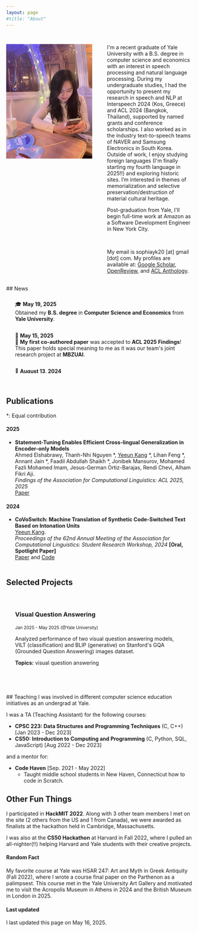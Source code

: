 ```yaml
---
layout: page
#title: "About"
---
```


<div style="display: flex;" class='author-profile'>
    <div style="flex: 50%; padding-right: 20px;">
        <!-- Left Column Content -->
        <h2></h2>
          <img src="/assets/images/profilepic.jpg"> 
    </div>
    <div style="flex: 50%; padding-left: 20px;">
        <!-- Right Column Content -->
        <h2></h2>
        <p>
        I'm a recent graduate of Yale University with a B.S. degree in computer science and economics with an interest in speech processing and natural language processing. During my undergraduate studies, I had the opportunity to present my research in speech and NLP at Interspeech 2024 (Kos, Greece) and ACL 2024 (Bangkok, Thailand), supported by named grants and conference scholarships. I also worked as in the industry text-to-speech teams of NAVER and Samsung Electronics in South Korea. Outside of work, I enjoy studying foreign languages (I'm finally starting my fourth language in 2025!!) and exploring historic sites. I’m interested in themes of memorialization and selective preservation/destruction of material cultural heritage.
        </p>
        <p>
        Post-graduation from Yale, I'll begin full-time work at Amazon as a Software Development Engineer in New York City.
        </p>
        <br/>
        <p>
        My email is sophiayk20 [at] gmail [dot] com.
        My profiles are available at: <a href="https://scholar.google.com/citations?user=HSrWfxoAAAAJ&hl=en">Google Scholar</a>, <a href="https://openreview.net/profile?id=~Yeeun_Kang1">OpenReview</a>, and <a href="https://aclanthology.org/people/y/yeeun-kang/">ACL Anthology</a>.
        </p>
    </div>
</div>

<br>
## News
<div style="height: 200px; overflow-y: scroll; padding: 10px;">

<div style="padding: 1em;">
  🎓 <strong>May 19, 2025</strong><br>
  Obtained my <strong>B.S. degree</strong> in <strong>Computer Science and Economics</strong> from <strong>Yale University</strong>.
</div>

<div style="padding: 1em;">
  📄 <strong>May 15, 2025</strong><br>
  🎉 <strong>My first co-authored paper</strong> was accepted to <strong>ACL 2025 Findings</strong>!<br>
  This paper holds special meaning to me as it was our team's joint research project at <strong>MBZUAI</strong>.
</div>

<div style="padding: 1em;">
  🌟 <strong>August 13, 2024</strong><br>
  <strong>CoVoSwitch</strong> was selected as a <em>Spotlight Paper</em> at the <strong>ACL 2024 Student Research Workshop</strong>.<br>
  🧾 Gave a <strong>poster presentation</strong> on <strong>August 11</strong> and an <strong>oral presentation</strong> on <strong>August 12</strong>!
</div>

<div style="padding: 1em;">
  📝 <strong>July 9, 2024</strong><br>
  <strong>My first paper</strong> was accepted to the <strong>Student Research Workshop</strong> at <strong>ACL 2024</strong>.<br>
  ✈️ I was also awarded a <strong>travel grant</strong> to attend ACL in person in Bangkok, Thailand.<br>
</div>

<div style="padding: 1em;">
  🏅 <strong>June 26, 2024</strong><br>
  Our team of 5 (from the U.S., China, India, and Vietnam) at <strong>MBZUAI UGRIP</strong> received the <strong>Best Team Award</strong> from <strong>Prof. Timothy Baldwin</strong>, Provost of MBZUAI.<br>
  🥇 Ranked <strong>1st out of 9</strong> ML/CV/NLP teams for research content on <strong>multilingual, multitask statement tuning of encoder models</strong>.
</div>

<div style="padding: 1em;">
  🗣️ <strong>June 6, 2024</strong><br>
  Accepted to <strong>Interspeech YFRSW 2024</strong>!<br>
  🎤 Awarded a <strong>scholarship</strong> to attend and present my <strong>speech processing research</strong> at <strong>Interspeech 2024</strong> in <strong>Kos, Greece</strong>.
</div>

</div>
<br><br>

## Publications
*: Equal contribution

#### 2025
- **Statement-Tuning Enables Efficient Cross-lingual Generalization in Encoder-only Models**    
  Ahmed Elshabrawy, Thanh-Nhi Nguyen *, <u>Yeeun Kang</u> *, Lihan Feng *, Annant Jain *, Faadil Abdullah Shaikh *, Jonibek Mansurov, Mohamed Fazli Mohamed Imam, Jesus-German Ortiz-Barajas, Rendi Chevi, Alham Fikri Aji.      
  *Findings of the Association for Computational Linguistics: ACL 2025, 2025*     
  [Paper](https://arxiv.org/pdf/2506.01592)

#### 2024

- **CoVoSwitch: Machine Translation of Synthetic Code-Switched Text Based on Intonation Units**   
  <u>Yeeun Kang</u>.    
  *Proceedings of the 62nd Annual Meeting of the Association for Computational Linguistics: Student Research Workshop, 2024*  **[Oral, Spotlight Paper]**   
  [Paper](https://aclanthology.org/2024.acl-srw.40/) and [Code](https://github.com/sophiayk20/covoswitch)
<br><br>

## Selected Projects
<div style="height: 200px; overflow-y: scroll; padding: 10px;">

  <div style="padding: 1em;" class="project">
  <h3>Visual Question Answering</h3>
  <small>Jan 2025 - May 2025 (@Yale University)</small>
  <p>Analyzed performance of two visual question answering models, VILT (classification) and BLIP (generative) on Stanford's GQA (Grounded Question Answering) images dataset.</p>
  <p><strong>Topics:</strong> <span class="topics">visual question answering</span></p>
</div>

<div class="project">
  <h3>Multilingual, Multitask Statement Tuning for Encoder Models</h3>
  <small>May 2024 - Jun 2024 (@MBZUAI)</small>
  <p>Created multilingual NLU datasets and made them available through HuggingFace. Evaluated zero-shot performance of encoder models on various NLU tasks. Published, ACL 2025 Findings.</p>
  <p><strong>Topics:</strong> <span class="topics">encoder models, statement tuning, NLU</span></p>
  <p><a href="https://huggingface.co/mbzuai-ugrip-statement-tuning" target="_blank">HuggingFace Org Repo</a>, 
  <a href="#" target="_blank">Final Presentation Slides</a>, and 
  <a href="#" target="_blank">Blog Post</a></p>
</div>

<div class="project">
  <h3>Code-Switched Text Dataset Creation by Intonation Unit Detection and Replacement</h3>
  <small>Apr 2024 - Jun 2024 (Independent Project)</small>
  <p>Work accepted at ACL-SRW 2024. Detected intonation unit boundaries of utterances in CoVoST 2 (speech-to-text translation dataset) with PSST, a pre-trained speech segmentation model from Whisper (STT), to create code-switched text leveraging prosodic features. Evaluated current SOTA NMT models' performance on 13 languages, including low-resource languages such as Welsh, Mongolian, and Tamil. I named my synthetic dataset CoVoSwitch.</p>
  <p><strong>Topics:</strong> <span class="topics">prosodic speech segmentation, speech recognition (STT), neural machine translation (NMT), code-switching</span></p>
  <p><a href="https://arxiv.org/abs/2407.14295" target="_blank">Paper</a>, 
  <a href="https://github.com/sophiayk20/covoswitch" target="_blank">Code</a>, and 
  <a href="#" target="_blank">CoVoSwitch on HuggingFace Datasets</a></p>
</div>

<div class="project">
  <h3>Undisclosed Project using LLMs</h3>
  <small>Jan 2024 - Apr 2024 (@NAVER Cloud)</small>
  <p>Intern project at NAVER Cloud.</p>
</div>

<div class="project">
  <h3>Fine-tuning Whisper for Speech Recognition and Transcription</h3>
  <small>Aug 2023 - Dec 2023 (@Yale University)</small>
  <p>Course final project for Yale's <code>CPSC 488/588: AI Foundation Models</code>. Took course with MS, PhD students and received full marks.</p>
  <p><a href="https://github.com/sophiayk20/whisper-asr" target="_blank">Code</a></p>
</div>

<div class="project">
  <h3>Refining Custom Voice Metric</h3>
  <small>Jun 2023 - Aug 2023 (@Samsung Electronics)</small>
  <p>Intern project at Samsung Electronics.</p>
  <p><strong>Topics:</strong> <span class="topics">speech synthesis (TTS), mean opinion score (MOS), custom voice on Bixby</span></p>
  <p><a href="http://sophiayk20.github.io/2023/08/17/an-exploration-into-tts/" target="_blank">Blog Post</a></p>
</div>


</div>
<br><br>

<br>
## Teaching
I was involved in different computer science education initiatives as an undergrad at Yale.

I was a TA (Teaching Assistant) for the following courses:
- **CPSC 223: Data Structures and Programming Techniques** (C, C++) [Jan 2023 - Dec 2023]
- **CS50: Introduction to Computing and Programming** (C, Python, SQL, JavaScript) [Aug 2022 - Dec 2023]

and a mentor for:
- **Code Haven** [Sep. 2021 - May 2022]
  - Taught middle school students in New Haven, Connecticut how to code in Scratch. 


## Other Fun Things
I participated in **HackMIT 2022**. Along with 3 other team members I met on the site (2 others from the US and 1 from Canada), we were awarded as finalists at the hackathon held in Cambridge, Massachusetts. 

I was also at the **CS50 Hackathon** at Harvard in Fall 2022, where I pulled an all-nighter(!!) helping Harvard and Yale students with their creative projects.

#### Random Fact
My favorite course at Yale was HSAR 247: Art and Myth in Greek Antiquity (Fall 2022), where I wrote a course final paper on the Parthenon as a palimpsest. This course met in the Yale University Art Gallery and motivated me to visit the Acropolis Museum in Athens in 2024 and the British Museum in London in 2025.

#### Last updated
I last updated this page on May 16, 2025.